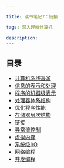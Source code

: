 ```yaml
---

title: 读书笔记7：链接

tags: 深入理解计算机

description:
---
```



## 目录

- [计算机系统漫游](/读书笔记/2021/04/13/深入理解计算机-读书笔记1-计算机系统漫游.html)
- [信息的表示和处理](/读书笔记/2021/04/13/深入理解计算机-读书笔记2-信息的表示和处理.html)
- [程序的机器级表示]()
- [处理器体系结构]()
- [优化程序性能]()
- [存储器层次结构]()
- [链接]()
- [异常流控制]()
- [虚拟内存]()
- [系统级I/O]()
- [网络编程]()
- [并发编程]()
